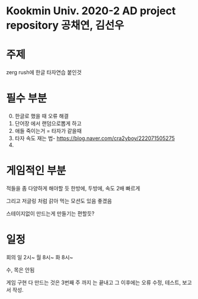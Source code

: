 # Kookmin Univ. 2020-2 AD project repository 공채연, 김선우

# 주제
zerg rush에 한글 타자연습 붙인것

# 필수 부분

0. 한글로 했을 때 오류 해결 
1. 단어장 에서 랜덤으로뽑게 하고
2. 애들 죽이는거 = 타자가 같을때
3. 타자 속도 재는 법- https://blog.naver.com/cra2yboy/222071505275
4.  

# 게임적인 부분

적들을 좀 다양하게 해야할 듯 
한방에, 두방에, 속도 2배 빠르게 

그리고 저글링 처럼 갉아 먹는 모션도 있음 좋겠음 

스테이지없이 만드는게 만들기는 편할듯?

# 일정

회의
일 2시~
월 8시~
화 8시~

수, 목은 안됨 

게임 구현 다 만드는 것은 3번째 주 까지 는 끝내고
그 이후에는 오류 수정, 테스트, 보고서 작성.



